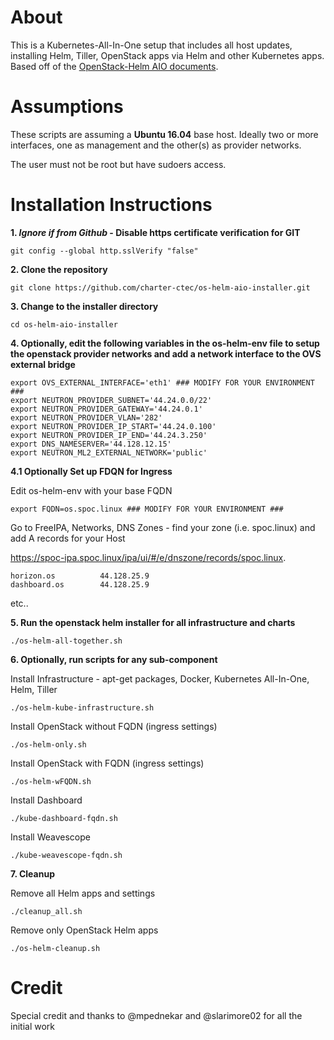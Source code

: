 # About
This is a Kubernetes-All-In-One setup that includes all host updates, installing Helm, Tiller,
OpenStack apps via Helm and other Kubernetes apps. Based off of the 
[OpenStack-Helm AIO documents](http://openstack-helm.readthedocs.io/en/latest/install/developer/all-in-one.html). 

# Assumptions
These scripts are assuming a **Ubuntu 16.04** base host. Ideally two or more interfaces,
one as management and the other(s) as provider networks.

The user must not be root but have sudoers access. 

# Installation Instructions

__1. _Ignore if from Github_ - Disable https certificate verification for GIT__
    
    git config --global http.sslVerify "false"

__2. Clone the repository__
    
    git clone https://github.com/charter-ctec/os-helm-aio-installer.git

__3. Change to the installer directory__
    
    cd os-helm-aio-installer

__4. Optionally, edit the following variables in the os-helm-env file to setup the openstack provider networks and add a network interface to the OVS external bridge__
    
    export OVS_EXTERNAL_INTERFACE='eth1' ### MODIFY FOR YOUR ENVIRONMENT ###  
    export NEUTRON_PROVIDER_SUBNET='44.24.0.0/22'  
    export NEUTRON_PROVIDER_GATEWAY='44.24.0.1'  
    export NEUTRON_PROVIDER_VLAN='282'  
    export NEUTRON_PROVIDER_IP_START='44.24.0.100'  
    export NEUTRON_PROVIDER_IP_END='44.24.3.250'  
    export DNS_NAMESERVER='44.128.12.15'  
    export NEUTRON_ML2_EXTERNAL_NETWORK='public'

__4.1 Optionally Set up FDQN for Ingress__

Edit os-helm-env with your base FQDN

    export FQDN=os.spoc.linux ### MODIFY FOR YOUR ENVIRONMENT ###
    
Go to FreeIPA, Networks, DNS Zones - find your zone (i.e. spoc.linux)
and add A records for your Host

https://spoc-ipa.spoc.linux/ipa/ui/#/e/dnszone/records/spoc.linux.

    horizon.os          44.128.25.9
    dashboard.os        44.128.25.9
    
etc..

__5.  Run the openstack helm installer for all infrastructure and charts__
    
    ./os-helm-all-together.sh
    
__6.  Optionally, run scripts for any sub-component__

Install Infrastructure - apt-get packages, Docker, Kubernetes All-In-One, 
Helm, Tiller

    ./os-helm-kube-infrastructure.sh

Install OpenStack without FQDN (ingress settings)
    
    ./os-helm-only.sh

Install OpenStack with FQDN (ingress settings)
    
    ./os-helm-wFQDN.sh
    
Install Dashboard

    ./kube-dashboard-fqdn.sh
    
Install Weavescope

    ./kube-weavescope-fqdn.sh


__7. Cleanup__

Remove all Helm apps and settings

    ./cleanup_all.sh
    
Remove only OpenStack Helm apps

    ./os-helm-cleanup.sh
    


# Credit
Special credit and thanks to @mpednekar and @slarimore02 for all the initial work